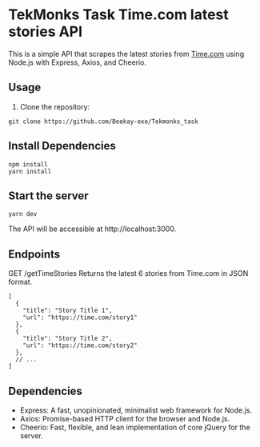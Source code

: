# TekMonks Task Time.com latest stories API


This is a simple API that scrapes the latest stories from [Time.com](https://time.com) using Node.js with Express, Axios, and Cheerio.

## Usage

1. Clone the repository:

```
git clone https://github.com/Beekay-exe/Tekmonks_task
```
## Install Dependencies

```
npm install
yarn install
```

## Start the server

```
yarn dev
```
The API will be accessible at http://localhost:3000.

## Endpoints

GET /getTimeStories
Returns the latest 6 stories from Time.com in JSON format.

```
[
  {
    "title": "Story Title 1",
    "url": "https://time.com/story1"
  },
  {
    "title": "Story Title 2",
    "url": "https://time.com/story2"
  },
  // ...
]
```

## Dependencies

<ul><li>Express: A fast, unopinionated, minimalist web framework for Node.js.</li>
<li>Axios: Promise-based HTTP client for the browser and Node.js.</li>
<li>Cheerio: Fast, flexible, and lean implementation of core jQuery for the server.</li></ul>
